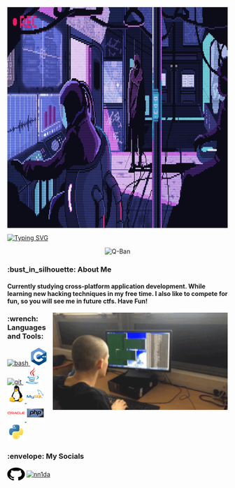 <img align="center" src="https://github.com/Q-Ban/Q-Ban/blob/main/img/wallpaper.gif" alt="Hickiando" height="506" width="835" />

<a href="https://git.io/typing-svg"><img src="https://readme-typing-svg.demolab.com?font=Fira+Code&size=23&pause=700&color=F70000&center=true&vCenter=true&multiline=true&width=1100&height=100&lines=Hi+%F0%9F%91%8B%2C+I'm+QBan!;CTF+Player+%7C+Cybersecurity+enthusiast+%7C+Red+Team;Vulnerable+Machine+%E2%80%A2+Content+Development+%E2%80%A2+Offensive+Security+%E2%80%A2+Hobby%F0%9F%8F%B4%E2%80%8D%E2%98%A0%EF%B8%8FExplorer" alt="Typing SVG" /></a>

<p align="center"> <img src="https://komarev.com/ghpvc/?username=Q-Ban&label=Profile+views&color=b60e0e&style=plastic" alt="Q-Ban" /></p>


<h3 align="left">:bust_in_silhouette: About Me</h3>
<h4 align="justificate"  color="red"> Currently studying cross-platform application development. While learning new hacking techniques in my free time. I also like to compete for fun, so you will see me in future ctfs. Have Fun!</h4>

<img align="right" width="400" src="https://github.com/Q-Ban/Q-Ban/blob/main/img/gg.gif" alt="Hickiando"/>

<h3 align="left">:wrench: Languages and Tools:</h3>
<p align="left"> 
    <a href="https://www.gnu.org/software/bash/" target="_blank" rel="noreferrer"> 
        <img src="https://www.vectorlogo.zone/logos/gnu_bash/gnu_bash-icon.svg" alt="bash" width="40" height="40"/> 
    </a> 
    <a href="https://www.w3schools.com/cpp/" target="_blank" rel="noreferrer"> 
        <img src="https://raw.githubusercontent.com/devicons/devicon/master/icons/cplusplus/cplusplus-original.svg" alt="cplusplus" width="40" height="40"/> 
    </a> 
    <a href="https://git-scm.com/" target="_blank" rel="noreferrer"> 
        <img src="https://www.vectorlogo.zone/logos/git-scm/git-scm-icon.svg" alt="git" width="40" height="40"/> 
    </a> 
    <a href="https://www.java.com" target="_blank" rel="noreferrer"> 
        <img src="https://raw.githubusercontent.com/devicons/devicon/master/icons/java/java-original.svg" alt="java" width="40" height="40"/> 
    </a> 
    <a href="https://www.linux.org/" target="_blank" rel="noreferrer"> 
        <img src="https://raw.githubusercontent.com/devicons/devicon/master/icons/linux/linux-original.svg" alt="linux" width="40" height="40"/> 
    </a> 
    <a href="https://www.mysql.com/" target="_blank" rel="noreferrer"> 
        <img src="https://raw.githubusercontent.com/devicons/devicon/master/icons/mysql/mysql-original-wordmark.svg" alt="mysql" width="40" height="40"/> 
    </a> 
    <a href="https://www.oracle.com/" target="_blank" rel="noreferrer"> 
        <img src="https://raw.githubusercontent.com/devicons/devicon/master/icons/oracle/oracle-original.svg" alt="oracle" width="40" height="40"/> 
    </a> 
    <a href="https://www.php.net" target="_blank" rel="noreferrer"> 
        <img src="https://raw.githubusercontent.com/devicons/devicon/master/icons/php/php-original.svg" alt="php" width="40" height="40"/> 
    </a> 
    <a href="https://www.python.org" target="_blank" rel="noreferrer"> 
        <img src="https://raw.githubusercontent.com/devicons/devicon/master/icons/python/python-original.svg" alt="python" width="40" height="40"/> 
    </a> 
</p>
<h3 align="left">:envelope: My Socials</h3>
<p align="left">
<a href="https://github.com/Q-Ban" target="blank"><img align="center" src="https://raw.githubusercontent.com/FedericoManzano/bodystyle-iconos/master/svg/bs-github.svg" alt="Q-Ban" height="30" width="40" /></a>
<a href="https://twitter.com/_QBann" target="blank"><img align="center" src="https://raw.githubusercontent.com/rahuldkjain/github-profile-readme-generator/master/src/images/icons/Social/twitter.svg" alt="nn1da" height="30" width="40" /></a>
</p>

